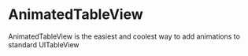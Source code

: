 # AnimatedTableView
AnimatedTableView is the easiest and coolest way to add animations to standard UITableView
